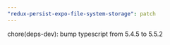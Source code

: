```yaml
---
"redux-persist-expo-file-system-storage": patch
---
```


chore(deps-dev): bump typescript from 5.4.5 to 5.5.2

